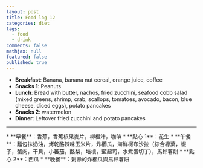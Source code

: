 ```yaml
---
layout: post
title: Food log 12
categories: diet
tags: 
  - food
  - drink
comments: false
mathjax: null
featured: false
published: true
---
```


* **Breakfast**: Banana, banana nut cereal, orange juice, coffee 
* **Snacks 1**: Peanuts
* **Lunch**: Bread with butter, nachos, fried zucchini, seafood cobb salad (mixed greens, shrimp, crab, scallops, tomatoes, avocado, bacon, blue cheese, diced eggs), potato pancakes
* **Snacks 2**: watermelon 
* **Dinner**: Leftover fried zucchini and potato pancakes 
<hr>
* **早餐**：香蕉，香蕉核果麥片，柳橙汁，咖啡
* **點心 1**：花生
* **午餐**：麵包抹奶油，烤乾酪辣味玉米片，炸櫛瓜，海鮮柯布沙拉（綜合綠葉，蝦子，蟹肉，干貝，小蕃茄，酪梨，培根，藍起司，水煮蛋切丁），馬鈴薯餅
* **點心 2**：西瓜
* **晚餐**：剩餘的炸櫛瓜與馬鈴薯餅
